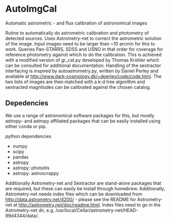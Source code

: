 # AutoImgCal
Automatic astrometric - and flux calibration of astronomical images

Rutine to automatically do astrometric calibration and photometry of detected sources. Uses Astrometry-net to correct the astrometric solution of the image. Input images need to be larger than ~10 arcmin for this to work. Queries Pan-STARRS, SDSS and USNO in that order for coverage for reference photometry against which to do the calibration. This is achieved with a modified version of gr_cat.py developed by Thomas Krühler which can be consulted for additional documentation. Handling of the sextractor interfacing is inspired by autoastrometry.py, written by Daniel Perley and available at http://www.dark-cosmology.dk/~dperley/code/code.html. The two lists of images are then matched with a k-d tree algorithm and sextracted magntiudes can be calibrated against the chosen catalog.

## Depedencies

We use a range of astronomical software packages for this, but mostly astropy- and astropy affiliated packages that can be easily installed using either conda or pip. 

python dependencies

  - numpy
  - scipy
  - pandas
  - astropy
  - astropy: photutils
  - astropy: astroscrappy
  
Additionally Astrometry-net and Sextractor are stand-alone packages that are required, but these can easily be install through homebrew. Additionally, Astrometry-net needs index files which can be downloaded from http://data.astrometry.net/4200/ - please see the README for Astrometry-net at http://astrometry.net/doc/readme.html. Index files need to go in the Astrometry-net dir, e.g. /usr/local/Cellar/astrometry-net/HEAD-99d4344/data/.
